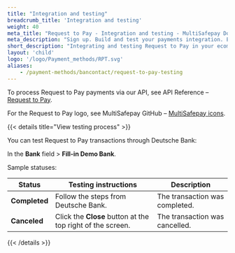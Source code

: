 ```yaml
---
title: "Integration and testing"
breadcrumb_title: 'Integration and testing'
weight: 40
meta_title: "Request to Pay - Integration and testing - MultiSafepay Docs"
meta_description: "Sign up. Build and test your payments integration. Explore our products and services. Use our API Reference, SDKs, and wrappers. Get support."
short_description: "Integrating and testing Request to Pay in your ecommerce platform"
layout: 'child'
logo: '/logo/Payment_methods/RPT.svg'
aliases:
    - /payment-methods/bancontact/request-to-pay-testing
---
```


To process Request to Pay payments via our API, see API Reference – [Request to Pay](/api/#directbanktransfer).

For the Request to Pay logo, see MultiSafepay GitHub – [MultiSafepay icons](https://github.com/MultiSafepay/MultiSafepay-icons).

{{< details title="View testing process" >}}

You can test Request to Pay transactions through Deutsche Bank: 

In the **Bank** field > **Fill-in Demo Bank**. 

Sample statuses:

| Status    | Testing instructions | Description              |
| --------- | ----------------------- | ----------------------- |
| **Completed** | Follow the steps from Deutsche Bank. | The transaction was completed. |
| **Canceled** | Click the **Close** button at the top right of the screen. | The transaction was cancelled. |

{{< /details >}}